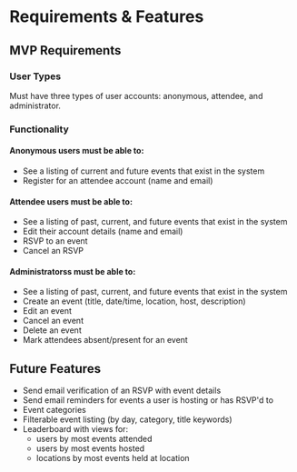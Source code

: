 # Requirements & Features

## MVP Requirements

### User Types
Must have three types of user accounts: anonymous, attendee, and administrator.

### Functionality

#### Anonymous users must be able to:

* See a listing of current and future events that exist in the system
* Register for an attendee account (name and email)

#### Attendee users must be able to:

* See a listing of past, current, and future events that exist in the system
* Edit their account details (name and email)
* RSVP to an event
* Cancel an RSVP

#### Administratorss must be able to:

* See a listing of past, current, and future events that exist in the system
* Create an event (title, date/time, location, host, description)
* Edit an event
* Cancel an event 
* Delete an event
* Mark attendees absent/present for an event

## Future Features

* Send email verification of an RSVP with event details
* Send email reminders for events a user is hosting or has RSVP'd to
* Event categories
* Filterable event listing (by day, category, title keywords)
* Leaderboard with views for: 
  * users by most events attended
  * users by most events hosted
  * locations by most events held at location
